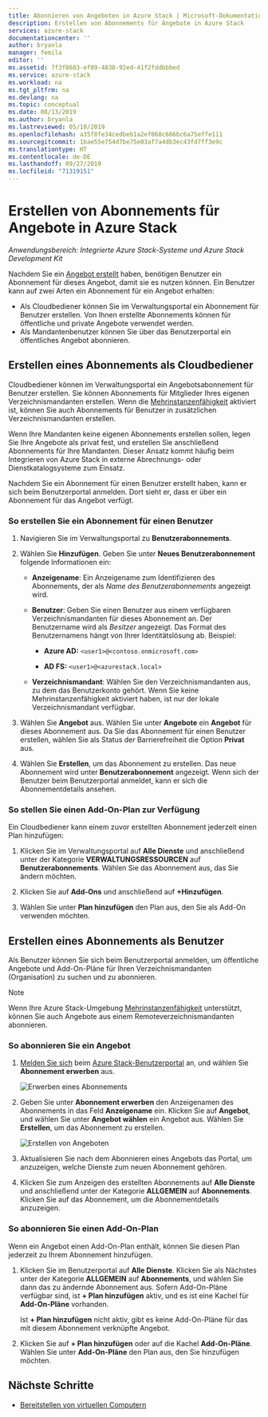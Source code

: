 ```yaml
---
title: Abonnieren von Angeboten in Azure Stack | Microsoft-Dokumentation
description: Erstellen von Abonnements für Angebote in Azure Stack
services: azure-stack
documentationcenter: ''
author: bryanla
manager: femila
editor: ''
ms.assetid: 7f3f8683-ef09-4838-92ed-41f2fddbbbed
ms.service: azure-stack
ms.workload: na
ms.tgt_pltfrm: na
ms.devlang: na
ms.topic: conceptual
ms.date: 08/13/2019
ms.author: bryanla
ms.lastreviewed: 05/10/2019
ms.openlocfilehash: a35f8fe34cedbeb1a2ef068c666bc6a75effe111
ms.sourcegitcommit: 1bae55e754d7be75e03af7a4db3ec43fd7ff3e9c
ms.translationtype: HT
ms.contentlocale: de-DE
ms.lasthandoff: 09/27/2019
ms.locfileid: "71319151"
---
```

# <a name="create-subscriptions-to-offers-in-azure-stack"></a>Erstellen von Abonnements für Angebote in Azure Stack

*Anwendungsbereich: Integrierte Azure Stack-Systeme und Azure Stack Development Kit*

Nachdem Sie ein [Angebot erstellt](azure-stack-create-offer.md) haben, benötigen Benutzer ein Abonnement für dieses Angebot, damit sie es nutzen können. Ein Benutzer kann auf zwei Arten ein Abonnement für ein Angebot erhalten:

- Als Cloudbediener können Sie im Verwaltungsportal ein Abonnement für Benutzer erstellen. Von Ihnen erstellte Abonnements können für öffentliche und private Angebote verwendet werden.
- Als Mandantenbenutzer können Sie über das Benutzerportal ein öffentliches Angebot abonnieren.  

## <a name="create-a-subscription-as-a-cloud-operator"></a>Erstellen eines Abonnements als Cloudbediener

Cloudbediener können im Verwaltungsportal ein Angebotsabonnement für Benutzer erstellen. Sie können Abonnements für Mitglieder Ihres eigenen Verzeichnismandanten erstellen. Wenn die [Mehrinstanzenfähigkeit](azure-stack-enable-multitenancy.md) aktiviert ist, können Sie auch Abonnements für Benutzer in zusätzlichen Verzeichnismandanten erstellen.

Wenn Ihre Mandanten keine eigenen Abonnements erstellen sollen, legen Sie Ihre Angebote als privat fest, und erstellen Sie anschließend Abonnements für Ihre Mandanten. Dieser Ansatz kommt häufig beim Integrieren von Azure Stack in externe Abrechnungs- oder Dienstkatalogsysteme zum Einsatz.

Nachdem Sie ein Abonnement für einen Benutzer erstellt haben, kann er sich beim Benutzerportal anmelden. Dort sieht er, dass er über ein Abonnement für das Angebot verfügt.  

### <a name="to-create-a-subscription-for-a-user"></a>So erstellen Sie ein Abonnement für einen Benutzer

1. Navigieren Sie im Verwaltungsportal zu **Benutzerabonnements**.
2. Wählen Sie **Hinzufügen**. Geben Sie unter **Neues Benutzerabonnement** folgende Informationen ein:  

   - **Anzeigename**: Ein Anzeigename zum Identifizieren des Abonnements, der als *Name des Benutzerabonnements* angezeigt wird.
   - **Benutzer**: Geben Sie einen Benutzer aus einem verfügbaren Verzeichnismandanten für dieses Abonnement an. Der Benutzername wird als *Besitzer* angezeigt.  Das Format des Benutzernamens hängt von Ihrer Identitätslösung ab. Beispiel:

     - **Azure AD:** `<user1>@<contoso.onmicrosoft.com>`

     - **AD FS:** `<user1>@<azurestack.local>`

   - **Verzeichnismandant**: Wählen Sie den Verzeichnismandanten aus, zu dem das Benutzerkonto gehört. Wenn Sie keine Mehrinstanzenfähigkeit aktiviert haben, ist nur der lokale Verzeichnismandant verfügbar.

3. Wählen Sie **Angebot** aus. Wählen Sie unter **Angebote** ein **Angebot** für dieses Abonnement aus. Da Sie das Abonnement für einen Benutzer erstellen, wählen Sie als Status der Barrierefreiheit die Option **Privat** aus.

4. Wählen Sie **Erstellen**, um das Abonnement zu erstellen. Das neue Abonnement wird unter **Benutzerabonnement** angezeigt. Wenn sich der Benutzer beim Benutzerportal anmeldet, kann er sich die Abonnementdetails ansehen.

### <a name="to-make-an-add-on-plan-available"></a>So stellen Sie einen Add-On-Plan zur Verfügung

Ein Cloudbediener kann einem zuvor erstellten Abonnement jederzeit einen Plan hinzufügen:

1. Klicken Sie im Verwaltungsportal auf **Alle Dienste** und anschließend unter der Kategorie **VERWALTUNGSRESSOURCEN** auf **Benutzerabonnements**. Wählen Sie das Abonnement aus, das Sie ändern möchten.

2. Klicken Sie auf **Add-Ons** und anschließend auf **+Hinzufügen**.  

3. Wählen Sie unter **Plan hinzufügen** den Plan aus, den Sie als Add-On verwenden möchten.

## <a name="create-a-subscription-as-a-user"></a>Erstellen eines Abonnements als Benutzer

Als Benutzer können Sie sich beim Benutzerportal anmelden, um öffentliche Angebote und Add-On-Pläne für Ihren Verzeichnismandanten (Organisation) zu suchen und zu abonnieren.

>[!NOTE]
>Wenn Ihre Azure Stack-Umgebung [Mehrinstanzenfähigkeit](azure-stack-enable-multitenancy.md) unterstützt, können Sie auch Angebote aus einem Remoteverzeichnismandanten abonnieren.

### <a name="to-subscribe-to-an-offer"></a>So abonnieren Sie ein Angebot

1. [Melden Sie sich](../asdk/asdk-connect.md) beim [Azure Stack-Benutzerportal](https://portal.local.azurestack.external) an, und wählen Sie **Abonnement erwerben** aus.

   ![Erwerben eines Abonnements](media/azure-stack-subscribe-plan-provision-vm/image01.png)
  
2. Geben Sie unter **Abonnement erwerben** den Anzeigenamen des Abonnements in das Feld **Anzeigename** ein. Klicken Sie auf **Angebot**, und wählen Sie unter **Angebot wählen** ein Angebot aus. Wählen Sie **Erstellen**, um das Abonnement zu erstellen.

   ![Erstellen von Angeboten](media/azure-stack-subscribe-plan-provision-vm/image02.png)
  
3. Aktualisieren Sie nach dem Abonnieren eines Angebots das Portal, um anzuzeigen, welche Dienste zum neuen Abonnement gehören.

4. Klicken Sie zum Anzeigen des erstellten Abonnements auf **Alle Dienste** und anschließend unter der Kategorie **ALLGEMEIN** auf **Abonnements**. Klicken Sie auf das Abonnement, um die Abonnementdetails anzuzeigen.  

### <a name="to-subscribe-to-an-add-on-plan"></a>So abonnieren Sie einen Add-On-Plan

Wenn ein Angebot einen Add-On-Plan enthält, können Sie diesen Plan jederzeit zu Ihrem Abonnement hinzufügen.  

1. Klicken Sie im Benutzerportal auf **Alle Dienste**. Klicken Sie als Nächstes unter der Kategorie **ALLGEMEIN** auf **Abonnements**, und wählen Sie dann das zu ändernde Abonnement aus. Sofern Add-On-Pläne verfügbar sind, ist **+ Plan hinzufügen** aktiv, und es ist eine Kachel für **Add-On-Pläne** vorhanden.

   Ist **+ Plan hinzufügen** nicht aktiv, gibt es keine Add-On-Pläne für das mit diesem Abonnement verknüpfte Angebot.

1. Klicken Sie auf **+ Plan hinzufügen** oder auf die Kachel **Add-On-Pläne**. Wählen Sie unter **Add-On-Pläne** den Plan aus, den Sie hinzufügen möchten.

## <a name="next-steps"></a>Nächste Schritte

- [Bereitstellen von virtuellen Computern](../user/azure-stack-create-vm-template.md)
